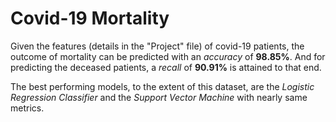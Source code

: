 # Covid-19 Mortality

Given the features (details in the "Project" file) of covid-19 patients, the outcome of mortality can be predicted with an _accuracy_ of __98.85%__. And for predicting the deceased patients, a _recall_ of __90.91%__ is attained to that end.

The best performing models, to the extent of this dataset, are the _Logistic Regression Classifier_ and the _Support Vector Machine_ with nearly same metrics.
 
